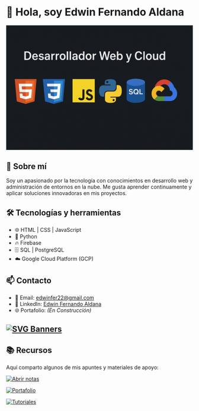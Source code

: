 # 👋 Hola, soy Edwin Fernando Aldana

![Banner](image.png)

## 🚀 Sobre mí

Soy un apasionado por la tecnología con conocimientos en desarrollo web y administración de entornos en la nube. Me gusta aprender continuamente y aplicar soluciones innovadoras en mis proyectos.

## 🛠️ Tecnologías y herramientas

- 🌐 HTML | CSS | JavaScript
- 🐍 Python
- 🔥 Firebase
- 🗄️ SQL | PostgreSQL
- ☁️ Google Cloud Platform (GCP)

## 📫 Contacto

- 📧 Email: [edwinfer22@gmail.com](mailto:edwinfer22@gmail.com)
- 💼 LinkedIn: [Edwin Fernando Aldana](https://www.linkedin.com/in/edwin-fernando-aldana-abril-b2470634)
- 🌐 Portafolio: _(En Construcción)_


[![SVG Banners](https://svg-banners.vercel.app/api?type=luminance&text1=DevEdwin_Aldana%20🐍&width=800&height=400)](https://github.com/Akshay090/svg-banners)
---

## 📚 Recursos

Aquí comparto algunos de mis apuntes y materiales de apoyo:

[![Abrir notas](https://img.shields.io/badge/📖%20Apuntes%20de%20Git-Git-ff69b4?style=for-the-badge&logo=git&logoColor=white&labelColor=black&color=blueviolet)](./notas.md)

[![Portafolio](https://img.shields.io/badge/🌐%20Portafolio-En%20construcción-lightgrey?style=for-the-badge&logo=google-chrome&logoColor=white)](#)

[![Tutoriales](https://img.shields.io/badge/🎥%20Tutoriales-Próximamente-blue?style=for-the-badge&logo=youtube&logoColor=white)](#)

